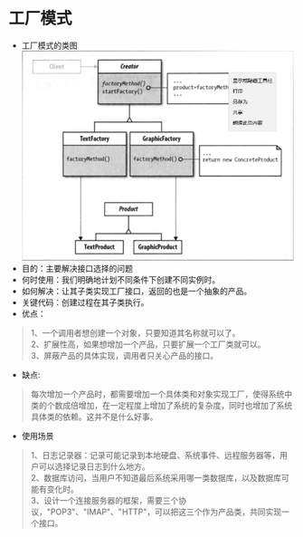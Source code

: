 # 工厂模式 
- 工厂模式的类图  
![](./img/1.png)
- 目的：主要解决接口选择的问题 
- 何时使用：我们明确地计划不同条件下创建不同实例时。
- 如何解决：让其子类实现工厂接口，返回的也是一个抽象的产品。
- 关键代码：创建过程在其子类执行。
- 优点： 
> 1、一个调用者想创建一个对象，只要知道其名称就可以了。   
> 2、扩展性高，如果想增加一个产品，只要扩展一个工厂类就可以。  
> 3、屏蔽产品的具体实现，调用者只关心产品的接口。  
- 缺点:
> 每次增加一个产品时，都需要增加一个具体类和对象实现工厂，使得系统中类的个数成倍增加，在一定程度上增加了系统的复杂度，同时也增加了系统具体类的依赖。这并不是什么好事。

- 使用场景 
>  1、日志记录器：记录可能记录到本地硬盘、系统事件、远程服务器等，用户可以选择记录日志到什么地方。  
 2、数据库访问，当用户不知道最后系统采用哪一类数据库，以及数据库可能有变化时。  
 3、设计一个连接服务器的框架，需要三个协议，"POP3"、"IMAP"、"HTTP"，可以把这三个作为产品类，共同实现一个接口。  
